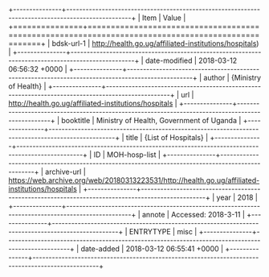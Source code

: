 +---------------+--------------------------------------------------------------------------------------------------+
| Item          | Value                                                                                            |
+===============+==================================================================================================+
| bdsk-url-1    | http://health.go.ug/affiliated-institutions/hospitals)                                           |
+---------------+--------------------------------------------------------------------------------------------------+
| date-modified | 2018-03-12 06:56:32 +0000                                                                        |
+---------------+--------------------------------------------------------------------------------------------------+
| author        | {Ministry of Health}                                                                             |
+---------------+--------------------------------------------------------------------------------------------------+
| url           | http://health.go.ug/affiliated-institutions/hospitals                                            |
+---------------+--------------------------------------------------------------------------------------------------+
| booktitle     | Ministry of Health, Government of Uganda                                                         |
+---------------+--------------------------------------------------------------------------------------------------+
| title         | {List of Hospitals}                                                                              |
+---------------+--------------------------------------------------------------------------------------------------+
| ID            | MOH-hosp-list                                                                                    |
+---------------+--------------------------------------------------------------------------------------------------+
| archive-url   | https://web.archive.org/web/20180313223531/http://health.go.ug/affiliated-institutions/hospitals |
+---------------+--------------------------------------------------------------------------------------------------+
| year          | 2018                                                                                             |
+---------------+--------------------------------------------------------------------------------------------------+
| annote        | Accessed: 2018-3-11                                                                              |
+---------------+--------------------------------------------------------------------------------------------------+
| ENTRYTYPE     | misc                                                                                             |
+---------------+--------------------------------------------------------------------------------------------------+
| date-added    | 2018-03-12 06:55:41 +0000                                                                        |
+---------------+--------------------------------------------------------------------------------------------------+